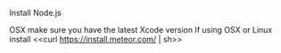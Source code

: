 Install Node.js

OSX make sure you have the latest Xcode version
If using OSX or Linux install <<curl https://install.meteor.com/ | sh>>
